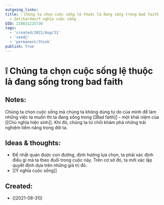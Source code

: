 ```yaml
---
outgoing_links:
title: ❕ Chúng ta chọn cuộc sống lệ thuộc là đang sống trong bad faith
  - Zet/Garden/Ý nghĩa cuộc sống
UID: 210831225730
tags:
  - 'created/2021/Aug/31'
  - 'seed🥜'
  - 'permanent/think'
publish: True
---
```

# ❕ Chúng ta chọn cuộc sống lệ thuộc là đang sống trong bad faith

## Notes:
Chúng ta chọn cuộc sống mà chúng ta không dùng tự do của mình để làm những việc ta muốn thì ta đang sống trong [[Bad faith]] - một khái niệm của [[Chủ nghĩa hiện sinh]]. Khi đó, chúng ta từ chối khám phá những trải nghiệm tiềm năng trong đời ta.

## Ideas & thoughts:
- Để nhất quán được con đường, định hướng lựa chọn, ta phải xác định điều gì mà ta theo đuổi trong cuộc này. Trên cơ sở đó, ta mới xác lập quyết định dựa trên những giá trị đó.
- [[Ý nghĩa cuộc sống]]

## Created:
- [[2021-08-31]]
